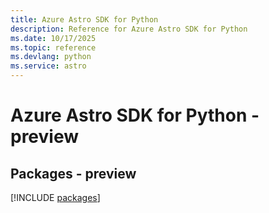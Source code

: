 ```yaml
---
title: Azure Astro SDK for Python
description: Reference for Azure Astro SDK for Python
ms.date: 10/17/2025
ms.topic: reference
ms.devlang: python
ms.service: astro
---
```

# Azure Astro SDK for Python - preview
## Packages - preview
[!INCLUDE [packages](astro-index.md)]